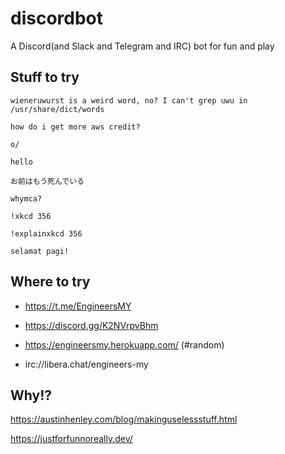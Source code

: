 # discordbot
A Discord(and Slack and Telegram and IRC) bot for fun and play

## Stuff to try

`wieneruwurst is a weird word, no? I can't grep uwu in /usr/share/dict/words`

`how do i get more aws credit?`

`o/`

`hello`

`お前はもう死んでいる`

`whymca?`

`!xkcd 356`

`!explainxkcd 356`

`selamat pagi!`

## Where to try

* https://t.me/EngineersMY

* https://discord.gg/K2NVrpvBhm

* https://engineersmy.herokuapp.com/ (#random)

* irc://libera.chat/engineers-my

## Why!?

https://austinhenley.com/blog/makinguselessstuff.html

https://justforfunnoreally.dev/
